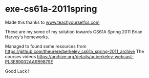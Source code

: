 # exe-cs61a-2011spring

Made this thanks to www.teachyourselfcs.com

These are my some of my solution towards CS61A Spring 2011 Brian Harvey's homeworks.

Managed to found some resources from https://github.com/theurere/berkeley_cs61a_spring-2011_archive
The courses videos https://archive.org/details/ucberkeley-webcast-PL3E89002AA9B9879E

Good Luck !
